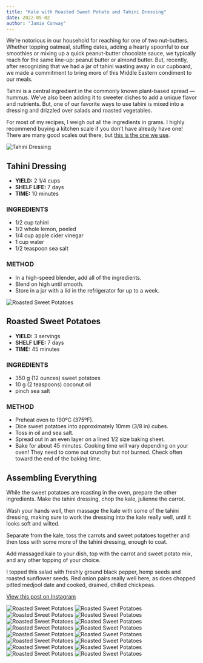 ```yaml
---
title: "Kale with Roasted Sweet Potato and Tahini Dressing"
date: 2022-05-02
author: "Jamie Conway"
---
```


We’re notorious in our household for reaching for one of two nut-butters. Whether topping oatmeal, stuffing dates, adding a hearty spoonful to our smoothies or mixing up a quick peanut-butter chocolate sauce, we typically reach for the same line-up: peanut butter or almond butter. But, recently, after recognizing that we had a jar of tahini wasting away in our cupboard, we made a commitment to bring more of this Middle Eastern condiment to our meals.

Tahini is a central ingredient in the commonly known plant-based spread — hummus. We’ve also been adding it to sweeter dishes to add a unique flavor and nutrients. But, one of our favorite ways to use tahini is mixed into a dressing and drizzled over salads and roasted vegetables. 

For most of my recipes, I weigh out all the ingredients in grams. I highly recommend buying a kitchen scale if you don’t have already have one! There are many good scales out there, but [this is the one we use](https://www.oxo.com/categories/cooking-and-baking/mix-measure/measuring-scales/11-lb-stainless-steel-scale-w-pull-out-display).

![Tahini Dressing](/images/blog/2022/05/02/2022-05-02-kale-roasted-sweet-potato-001.jpg)

## Tahini Dressing

- **YIELD:** 2 1/4 cups
- **SHELF LIFE:** 7 days
- **TIME:** 10 minutes

### INGREDIENTS
- 1/2 cup tahini
- 1/2 whole lemon, peeled
- 1/4 cup apple cider vinegar
- 1 cup water
- 1/2 teaspoon sea salt

### METHOD
- In a high-speed blender, add all of the ingredients.
- Blend on high until smooth.
- Store in a jar with a lid in the refrigerator for up to a week.

![Roasted Sweet Potatoes](/images/blog/2022/05/02/2022-05-02-kale-roasted-sweet-potato-012.jpg)

## Roasted Sweet Potatoes

- **YIELD:** 3 servings
- **SHELF LIFE:** 7 days
- **TIME:** 45 minutes

### INGREDIENTS
- 350 g (12 ounces) sweet potatoes
- 10 g (2 teaspoons) coconut oil
- pinch sea salt

### METHOD
- Preheat oven to 190ºC (375ºF).
- Dice sweet potatoes into approximately 10mm (3/8 in) cubes.
- Toss in oil and sea salt.
- Spread out in an even layer on a lined 1/2 size baking sheet.
- Bake for about 45 minutes. Cooking time will vary depending on your oven! They need to come out crunchy but not burned. Check often toward the end of the baking time.


## Assembling Everything

While the sweet potatoes are roasting in the oven, prepare the other ingredients. Make the tahini dressing, chop the kale, julienne the carrot. 

Wash your hands well, then massage the kale with some of the tahini dressing, making sure to work the dressing into the kale really well, until it looks soft and wilted.

Separate from the kale, toss the carrots and sweet potatoes together and then toss with some more of the tahini dressing, enough to coat. 

Add massaged kale to your dish, top with the carrot and sweet potato mix, and any other topping of your choice.

I topped this salad with freshly ground black pepper, hemp seeds and roasted sunflower seeds. Red onion pairs really well here, as does chopped pitted medjool date and cooked, drained, chilled chickpeas. 

[View this post on Instagram](https://www.instagram.com/reel/CdLnBHclFv5/?utm_source=ig_embed&amp;utm_campaign=loading)

![Roasted Sweet Potatoes](/images/blog/2022/05/02/2022-05-02-kale-roasted-sweet-potato-001.jpg)
![Roasted Sweet Potatoes](/images/blog/2022/05/02/2022-05-02-kale-roasted-sweet-potato-002.jpg)
![Roasted Sweet Potatoes](/images/blog/2022/05/02/2022-05-02-kale-roasted-sweet-potato-003.jpg)
![Roasted Sweet Potatoes](/images/blog/2022/05/02/2022-05-02-kale-roasted-sweet-potato-004.jpg)
![Roasted Sweet Potatoes](/images/blog/2022/05/02/2022-05-02-kale-roasted-sweet-potato-005.jpg)
![Roasted Sweet Potatoes](/images/blog/2022/05/02/2022-05-02-kale-roasted-sweet-potato-006.jpg)
![Roasted Sweet Potatoes](/images/blog/2022/05/02/2022-05-02-kale-roasted-sweet-potato-007.jpg)
![Roasted Sweet Potatoes](/images/blog/2022/05/02/2022-05-02-kale-roasted-sweet-potato-008.jpg)
![Roasted Sweet Potatoes](/images/blog/2022/05/02/2022-05-02-kale-roasted-sweet-potato-009.jpg)
![Roasted Sweet Potatoes](/images/blog/2022/05/02/2022-05-02-kale-roasted-sweet-potato-010.jpg)
![Roasted Sweet Potatoes](/images/blog/2022/05/02/2022-05-02-kale-roasted-sweet-potato-011.jpg)
![Roasted Sweet Potatoes](/images/blog/2022/05/02/2022-05-02-kale-roasted-sweet-potato-012.jpg)
![Roasted Sweet Potatoes](/images/blog/2022/05/02/2022-05-02-kale-roasted-sweet-potato-013.jpg)
![Roasted Sweet Potatoes](/images/blog/2022/05/02/2022-05-02-kale-roasted-sweet-potato-014.jpg)
![Roasted Sweet Potatoes](/images/blog/2022/05/02/2022-05-02-kale-roasted-sweet-potato-015.jpg)
![Roasted Sweet Potatoes](/images/blog/2022/05/02/2022-05-02-kale-with-roasted-sweet-potato-and-tahini-dressing.jpg)